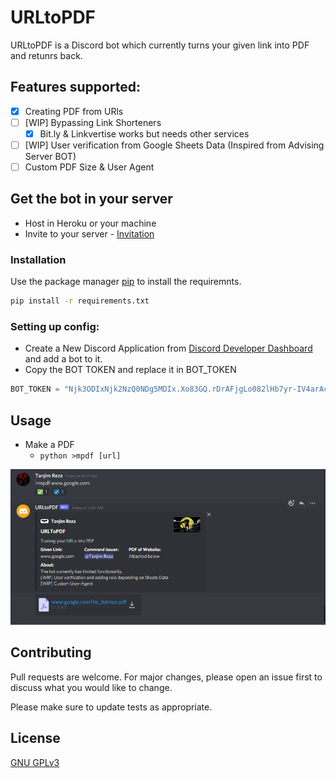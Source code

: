 # URLtoPDF

URLtoPDF is a Discord bot which currently turns your given link into PDF and retunrs back. 
## Features supported:
- [x] Creating PDF from URls
- [ ] [WIP] Bypassing Link Shorteners 
  - [x] Bit.ly & Linkvertise works but needs other services
- [ ] [WIP] User verification from Google Sheets Data (Inspired from Advising Server BOT)  
- [ ] Custom PDF Size & User Agent

## Get the bot in your server 
- Host in Heroku or your machine 
- Invite to your server - [Invitation](https://discord.com/api/oauth2/authorize?client_id=852947702005891102&permissions=8&scope=bot) 

### Installation

Use the package manager [pip](https://pip.pypa.io/en/stable/) to install the requiremnts.

```bash
pip install -r requirements.txt
```
### Setting up config:
- Create a New Discord Application from [Discord Developer Dashboard](https://discord.com/developers/applications) and add a bot to it.
- Copy the BOT TOKEN and replace it in BOT_TOKEN 
```python 
BOT_TOKEN = "Njk3ODIxNjk2NzQ0NDg5MDIx.Xo83GQ.rDrAFjgLo082lHb7yr-IV4arAcg"
```
## Usage
- Make a PDF 
  - ```python >mpdf [url] ```


![USAGE](https://github.com/TanjimReza/URLtoPDF/blob/main/github.png)

## Contributing
Pull requests are welcome. For major changes, please open an issue first to discuss what you would like to change.

Please make sure to update tests as appropriate.

## License
[GNU GPLv3](https://github.com/TanjimReza/URLtoPDF/blob/main/LICENSE)
